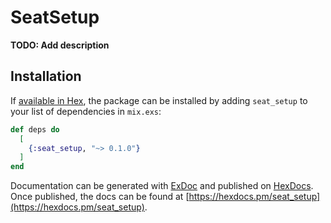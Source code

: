# SeatSetup

**TODO: Add description**

## Installation

If [available in Hex](https://hex.pm/docs/publish), the package can be installed
by adding `seat_setup` to your list of dependencies in `mix.exs`:

```elixir
def deps do
  [
    {:seat_setup, "~> 0.1.0"}
  ]
end
```

Documentation can be generated with [ExDoc](https://github.com/elixir-lang/ex_doc)
and published on [HexDocs](https://hexdocs.pm). Once published, the docs can
be found at [https://hexdocs.pm/seat_setup](https://hexdocs.pm/seat_setup).


